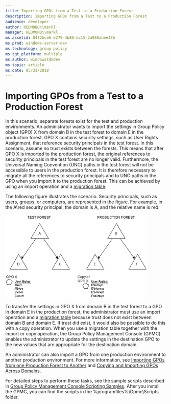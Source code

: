 ```yaml
---
title: Importing GPOs from a Test to a Production Forest
description: Importing GPOs from a Test to a Production Forest
audience: developer
author: REDMOND\\markl
manager: REDMOND\\markl
ms.assetid: 04f2bce6-e279-4b80-bc15-2a988abee486
ms.prod: windows-server-dev
ms.technology: group-policy
ms.tgt_platform: multiple
ms.author: windowssdkdev
ms.topic: article
ms.date: 05/31/2018
---
```


# Importing GPOs from a Test to a Production Forest

In this scenario, separate forests exist for the test and production environments. An administrator wants to import the settings in Group Policy object (GPO) X from domain B in the test forest to domain E in the production forest. GPO X contains security settings, such as User Rights Assignment, that reference security principals in the test forest. In this scenario, assume no trust exists between the forests. This means that after GPO X is imported to the production forest, the original references to security principals in the test forest are no longer valid. Furthermore, the Universal Naming Convention (UNC) paths in the test forest will not be accessible to users in the production forest. It is therefore necessary to migrate all the references to security principals and to UNC paths in the GPO when you import it to the production forest. This can be achieved by using an import operation and a [migration table](using-migration-tables.md).

The following figure illustrates the scenario. Security principals, such as users, groups, or computers, are represented in the figure. For example, in the A\\red security principal, the domain is A, and the relative name is red.

![test forest diagram compared with production forest diagram](images/test-prod.png)

To transfer the settings in GPO X from domain B in the test forest to a GPO in domain E in the production forest, the administrator must use an import operation and a [migration table](using-migration-tables.md) because trust does not exist between domain B and domain E. If trust did exist, it would also be possible to do this with a copy operation. When you use a migration table together with the import or copy operation, the Group Policy Management Console (GPMC) enables the administrator to update the settings in the destination GPO to the new values that are appropriate for the destination domain.

An administrator can also import a GPO from one production environment to another production environment. For more information, see [Importing GPOs from one Production Forest to Another](importing-gpos-from-one-production-forest-to-another.md) and [Copying and Importing GPOs Across Domains](copying-and-importing-gpos-across-domains.md).

For detailed steps to perform these tasks, see the sample scripts described in [Group Policy Management Console Scripting Samples](group-policy-management-console-scripting-samples.md). After you install the GPMC, you can find the scripts in the %programfiles%\\Gpmc\\Scripts folder.

 

 




